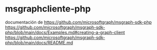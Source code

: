 # msgraphcliente-php


documentación de 
https://github.com/microsoftgraph/msgraph-sdk-php
https://github.com/microsoftgraph/msgraph-sdk-php/blob/main/docs/Examples.md#creating-a-graph-client
https://github.com/microsoftgraph/msgraph-sdk-php/blob/main/docs/README.md
